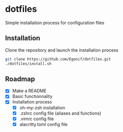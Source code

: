 # dotfiles

Simple installation process for configuration files

## Installation
Clone the repository and launch the installation process
```sh
git clone https://github.com/Egonif/dotfiles.git
./dotfiles/install.sh
```

## Roadmap
- [x] Make a README
- [x] Basic functionnality
- [x] Installation process
    - [x] oh-my-zsh installation
    - [x] .zshrc config file (aliases and functions)
    - [x] .vimrc config file
    - [x] alacritty.toml config file
